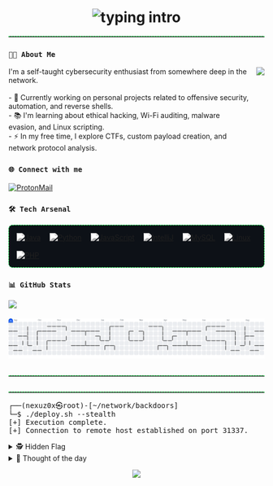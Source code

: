 <!-- Hacker Typing Intro -->
<h1 align="center">
  <img src="https://readme-typing-svg.herokuapp.com?font=Fira+Code&duration=3000&pause=1000&color=00FF41&vCenter=true&center=true&lines=%24+nexuz0x;cybersecurity+%7C+offensive+security+%7C+automation+%7C+Linux+obsessed" alt="typing intro">
</h1>

<hr style="border: none; border-top: 1px dashed #00ff41; margin: 20px 0;" />

<h3 align="left"><code>👨‍💻 About Me</code></h3>

<p>
  <img src="https://media.giphy.com/media/M9gbBd9nbDrOTu1Mqx/giphy.gif" height="150" align="right" style="margin-left: 15px;" />
  I'm a self-taught cybersecurity enthusiast from somewhere deep in the network.<br><br>
  - 🔭 Currently working on personal projects related to offensive security, automation, and reverse shells.<br>
  - 📚 I'm learning about ethical hacking, Wi-Fi auditing, malware evasion, and Linux scripting.<br>
  - ⚡ In my free time, I explore CTFs, custom payload creation, and network protocol analysis.
</p>

<h3 align="left"><code>🌐 Connect with me</code></h3>

<p align="left">
  <a href="mailto:nexuz0x@proton.me" target="_blank">
    <img align="center" src="https://cdn.jsdelivr.net/npm/simple-icons@v9/icons/protonmail.svg" alt="ProtonMail" height="30" width="30" />
  </a>
</p>

<h3 align="left"><code>🛠️ Tech Arsenal</code></h3>

<div align="left" style="display: flex; flex-wrap: wrap; gap: 18px; background-color: #0d1117; padding: 15px; border: 1px dashed #00ff41; border-radius: 8px;">

  <a href="https://www.java.com/" target="_blank" title="Java">
    <img src="https://cdn.jsdelivr.net/gh/devicons/devicon/icons/java/java-original.svg" height="42" alt="Java" style="filter: grayscale(100%) brightness(120%);" />
  </a>

  <a href="https://www.python.org/" target="_blank" title="Python">
    <img src="https://cdn.jsdelivr.net/gh/devicons/devicon/icons/python/python-original.svg" height="42" alt="Python" style="filter: grayscale(100%) brightness(120%);" />
  </a>

  <a href="https://developer.mozilla.org/en-US/docs/Web/JavaScript" target="_blank" title="JavaScript">
    <img src="https://cdn.jsdelivr.net/gh/devicons/devicon/icons/javascript/javascript-original.svg" height="42" alt="JavaScript" style="filter: grayscale(100%) brightness(120%);" />
  </a>

  <a href="https://www.jetbrains.com/idea/" target="_blank" title="IntelliJ IDEA">
    <img src="https://cdn.jsdelivr.net/gh/devicons/devicon/icons/intellij/intellij-original.svg" height="42" alt="IntelliJ" style="filter: grayscale(100%) brightness(120%);" />
  </a>

  <a href="https://www.mysql.com/" target="_blank" title="MySQL">
    <img src="https://cdn.jsdelivr.net/gh/devicons/devicon/icons/mysql/mysql-original.svg" height="42" alt="MySQL" style="filter: grayscale(100%) brightness(120%);" />
  </a>

  <a href="https://www.linux.org/" target="_blank" title="Linux">
    <img src="https://cdn.jsdelivr.net/gh/devicons/devicon/icons/linux/linux-original.svg" height="42" alt="Linux" style="filter: grayscale(100%) brightness(120%);" />
  </a>

  <a href="https://www.php.net/" target="_blank" title="PHP">
    <img src="https://cdn.jsdelivr.net/gh/devicons/devicon/icons/php/php-original.svg" height="42" alt="PHP" style="filter: grayscale(100%) brightness(120%);" />
  </a>

</div>

<h3 align="left"><code>📊 GitHub Stats</code></h3>

<div align="left">
  <img src="https://github-readme-stats.vercel.app/api?username=nexuz0x&hide_title=false&hide_rank=false&show_icons=false&include_all_commits=true&count_private=true&disable_animations=false&theme=tokyonight&locale=en&hide_border=true" height="250" />
</div>

<br/>

<!-- Pacman graph -->
<picture>
  <source media="(prefers-color-scheme: dark)" srcset="https://raw.githubusercontent.com/nexuz0x/nexuz0x/output/pacman-contribution-graph-dark.svg">
  <source media="(prefers-color-scheme: light)" srcset="https://raw.githubusercontent.com/nexuz0x/nexuz0x/output/pacman-contribution-graph.svg">
  <img alt="pacman contribution graph" src="https://raw.githubusercontent.com/nexuz0x/nexuz0x/output/pacman-contribution-graph.svg">
</picture>

<hr style="border: none; border-top: 1px dashed #00ff41; margin-top: 30px;" />

<hr style="border: none; border-top: 1px dashed #00ff41; margin-top: 30px;" />

<!-- ⚡ Terminal Banner -->
<pre>
┌──(nexuz0x㉿root)-[~/network/backdoors]
└─$ ./deploy.sh --stealth
[+] Execution complete.
[+] Connection to remote host established on port 31337.
</pre>

<!-- 🔐 Hidden Flag (CTF style) -->
<details>
  <summary>🕵️ Hidden Flag</summary>
  <br>
  <pre>
  FLAG{access_granted_nexuz0x_persistence_0x01}
  </pre>
</details>

<!-- 🧠 Hidden Quote -->
<details>
  <summary>💬 Thought of the day</summary>
  <br>
  <blockquote>
    "The quieter you become, the more you are able to hear."
    <br>― Kali Linux Terminal
  </blockquote>
</details>

<!-- Footer typing message -->
<p align="center">
  <img src="https://readme-typing-svg.herokuapp.com?font=Fira+Code&duration=2000&pause=1000&color=00FF41&center=true&vCenter=true&width=435&lines=System+Breached...+User+Authenticated.;Welcome+to+my+README%2C+intruder." />
</p>

